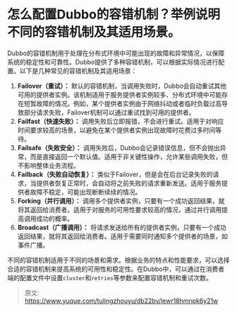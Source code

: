 # 怎么配置Dubbo的容错机制？举例说明不同的容错机制及其适用场景。

Dubbo的容错机制用于处理在分布式环境中可能出现的故障和异常情况，以保障系统的稳定性和可靠性。Dubbo提供了多种容错机制，可以根据实际情况进行配置。以下是几种常见的容错机制及其适用场景：



1.  **Failover（重试）：** 默认的容错机制，当调用失败时，Dubbo会自动重试其他可用的提供者实例。该机制适用于服务提供者实例较多、分布式环境中可能存在短暂故障的情况。例如，某个提供者实例由于网络抖动或者临时负载过高导致部分请求失败，Failover机制可以通过重试找到可用的提供者。 
2.  **Failfast（快速失败）：** 调用失败后立即报错，不会进行重试。适用于对响应时间要求较高的场景，以避免在某个提供者实例出现故障时花费过多时间等待。 
3.  **Failsafe（失败安全）：** 调用失败后，Dubbo会记录错误信息，但不会抛出异常，而是直接返回一个默认值。适用于非关键性操作，允许某些调用失败，但不影响整体业务流程。 
4.  **Failback（失败自动恢复）：** 类似于Failover，但是会在后台记录失败的请求，当提供者恢复正常时，会自动将之前失败的请求重新发送。适用于服务提供者故障不稳定，可能出现断断续续的情况。 
5.  **Forking（并行调用）：** 调用多个提供者实例，只要有一个成功返回结果，就将其返回给消费者。适用于对服务的可用性要求较高的情况，通过并行调用提高调用成功的概率。 
6.  **Broadcast（广播调用）：** 将请求发送给所有的提供者实例，只要有一个成功返回结果，就将其返回给消费者。适用于需要同时通知多个提供者的场景，如事件广播。 



不同的容错机制适用于不同的场景和需求。根据业务的特点和性能要求，可以选择合适的容错机制来提高系统的可用性和稳定性。在Dubbo中，可以通过在消费者端的配置文件中设置`cluster`和`retries`等参数来配置容错机制和重试次数。



> 原文: <https://www.yuque.com/tulingzhouyu/db22bv/lewr18hmnpk6y21w>
